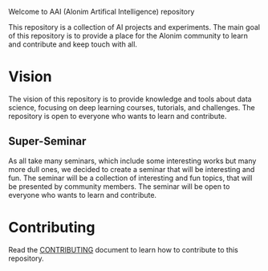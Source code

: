 Welcome to AAI (Alonim Artifical Intelligence) repository

This repository is a collection of AI projects and experiments. The main goal of this repository is to provide a place for the Alonim community to learn and contribute and keep touch with all.

# Vision
The vision of this repository is to provide knowledge and tools about data science, focusing on
deep learning courses, tutorials, and challenges. The repository is open to everyone who wants to learn and contribute.

## Super-Seminar
As all take many seminars, which include some interesting works but many more dull ones, we decided to create a seminar that will be interesting and fun. The seminar will be a collection of interesting and fun topics, that will be presented by community members. The seminar will be open to everyone who wants to learn and contribute.


# Contributing
Read the [CONTRIBUTING](CONTRIBUTING.md) document to learn how to contribute to this repository.

